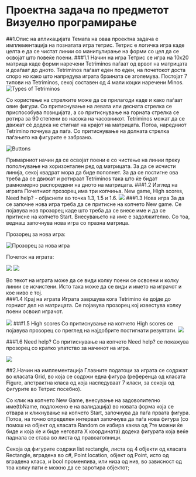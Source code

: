 # Проектна задача по предметот Визуелно програмирање
##1.Опис на апликацијата
Темата на оваа проектна задача е имплементација на познатата игра тетрис. Тетрис е логичка игра каде целта е да се чистат линии со манипулирање на форми со цел да се освојат што повеќе поени.
###1.1 Начин на игра
Тетрис се игра на 10x20 матрица каде форми наречени Tetriminos паѓаат од врвот на матрицата и доаѓаат до дното. Tetriminos паѓаат еден по еден, на почетокот доста споро но како што напредува играта брзината се зголемува. Постојат 7 типови на Tetriminos, секој составен од 4 мали коцки наречени Minos.
![](https://github.com/DinaGitova/tetris-game/blob/master/screenshots/typesoftminos.png "Types of Tetriminos")

Со користење на стрелките може да се прилагоди каде и како паѓаат овие фигури. Со притиснување на левата или десната стрелка се приспособува позицијата, а со притиснување на горната стрелка се ротира за 90 степени во насока на часовникот. Tetriminos можат да се движат сè додека не стигнат на крајот на матрицата. Потоа, наредниот Tetrimino почнува да паѓа. Со притиснување на долната стрелка паѓањето на фигурите е забрзано.

![](https://github.com/DinaGitova/tetris-game/blob/master/screenshots/arrows.png "Buttons")

Примарниот начин да се освојат поени е со чистење на линии преку пополнување на хоризонтален ред од матрицата. За да се исчисти линија, секој квадрат мора да биде пополнет. За да се постигне ова треба да се движат и ротираат Tetriminos така што ќе бидат рамномерно распоредени на дното на матрицата.
###1.2 Изглед на играта 
Почетниот прозорец има три копчиња. New game, High scores, Need help? - објаснети во точка 1.3, 1.5 и 1.6. 
![](https://github.com/DinaGitova/tetris-game/blob/master/screenshots/intf.png)
###1.3 Нова игра
За да се започне нова игра треба да се притисне на копчето New game. Се појавува нов прозорец каде што треба да се внесе име и да се притисне на копчето Start. Внесувањето на име е задолжително. Со тоа, веднаш започнува нова игра со празна матрица.

Прозорец за нова игра:

![Прозорец за нова игра](https://github.com/DinaGitova/tetris-game/blob/master/screenshots/newgame.png)

Почеток на играта:

![](https://github.com/DinaGitova/tetris-game/blob/master/screenshots/start.png)
![](https://github.com/DinaGitova/tetris-game/blob/master/screenshots/play.png)

Во текот на играта може да се види колку поени се освоени и колку линии се исчистени. Исто така може да се види и името на играчот и кое ниво е тој.  
###1.4 Крај на играта
Играта завршува кога Tetrimino ќе дојде до горниот дел на матрицата. Се појавува прозорец кој известува колку поени освоил играчот.

![](https://github.com/DinaGitova/tetris-game/blob/master/screenshots/end.png)
###1.5 High scores
Со притиснување на копчето High scores се појавува прозорец со преглед на најдобрите постигнати резултати. 
![](https://github.com/DinaGitova/tetris-game/blob/master/screenshots/highscore.png)

###1.6 Need help?
Со притиснување на копчето Need help? се покажува прозорец со кратко упатство за начинот на игра. 

![](https://github.com/DinaGitova/tetris-game/blob/master/screenshots/needhelp.png)

##2.Начин на имплементација
Главните податоци за играта се содржат во класата Grid, во која се содржи една фигура (референца од класата Figure, апстрактна класа од која наследуваат 7 класи, за секоја од фигурите во Тетрис посебно). 

Со клик на копчето New Game, внесување на задоволително име(tbName, подложено е на валидација) во новата форма која се отвара и кликнување на копчето Start, започнува да паѓа првата фигура. Потоа, на точно определен интервал започнува да паѓа нова фигура (со помош на објект од класата Random се избира каква од 7те можни ќе биде и која ќе и биде неговата X координата) додека фигурата која веќе паднала се става во листа од правоаголници. 

Секоја од фигурите содржи list<Rectangle> rectangle, листа од 4 објекти од класата Rectangle, вградена во c#, Point location, објект од Point, исто од вградена класа, и bool променлива, или низа од нив, во зависност од тоа колку пати е можно да се заротира објектот;
